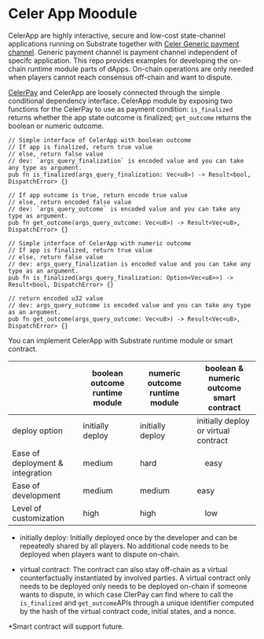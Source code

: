 # Celer App Moodule

CelerApp are highly interactive, secure and low-cost state-channel applications running on 
Substrate together with [Celer Generic payment channel](https://github.com/celer-network/cChannel-substrate).
Generic payment channel is payment channel independent of specifc application.
This repo provides examples for developing the on-chain runtime module parts of dApps. On-chain operations are only needed when players cannot reach consensus off-chain and want to dispute.

[CelerPay](https://github.com/celer-network/cChannel-substrate) and CelerApp are loosely connected through the simple conditional dependency interface. 
CelerApp module by exposing two functions for the CelerPay to use as payment condition: `is_finalized`
returns whether the app state outcome is finalized; `get_outcome` returns the boolean or numeric outcome.
```
// Simple interface of CelerApp with boolean outcome
// If app is finalized, return true value
// else, return false value
// dev: `args_query_finalization` is encoded value and you can take any type as argument.
pub fn is_finalized(args_query_finalization: Vec<u8>) -> Result<bool, DispatchError> {}

// If app outcome is true, return encode true value
// else, return encoded false value
// dev: `args_query_outcome` is encoded value and you can take any type as argument.
pub fn get_outcome(args_query_outcome: Vec<u8>) -> Result<Vec<u8>, DispatchError> {}

// Simple interface of CelerApp with numeric outcome 
// If app is finalized, return true value
// else, return false value
// dev: args_query_finalization is encoded value and you can take any type as an argument.
pub fn is_finalized(args_query_finalization: Option<Vec<u8>>) -> Result<bool, DispatchError> {}

// return encoded u32 value
// dev: args_query_outcome is encoded value and you can take any type as an argument.
pub fn get_outcome(args_query_outcome: Vec<u8>) -> Result<Vec<u8>, DispatchError> {}
```

You can implement CelerApp with Substrate runtime module or smart contract.

|  | boolean outcome runtime module | numeric outcome runtime module | boolean & numeric outcome smart contract |
| ----------|----------| -------------| ---------------|
| deploy option | initially deploy | initially deploy | initially deploy or virtual contract |
|Ease of deployment & integration| medium | hard |　easy |
|Ease of development| medium | medium |  easy | 
|Level of customization | high | high |　low |

- initially deploy: Initially deployed once by the developer and can be repeatedly shared by all players. No additional code needs to be deployed when players want to dispute on-chain.

- virtual contract: The contract can also stay off-chain as a virtual counterfactually instantiated by involved parties. A virtual contract only needs to be deployed only needs to be deployed on-chain if someone wants to dispute, in which case ClerPay can find where to call the `is_finalized` and `get_outcome`APIs through a unique identifier computed by the hash of the virtual contract code, initial states, and a nonce.

*Smart contract will support future.


